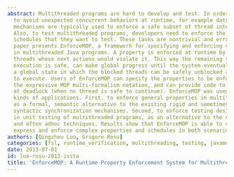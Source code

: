 ```yaml
---
abstract: Multithreaded programs are hard to develop and test. In order for programs
  to avoid unexpected concurrent behaviors at runtime, for example data-races, synchronization
  mechanisms are typically used to enforce a safe subset of thread interleavings.
  Also, to test multithreaded programs, developers need to enforce the precise thread
  schedules that they want to test. These tasks are nontrivial and error prone. This
  paper presents EnforceMOP, a framework for specifying and enforcing complex properties
  in multithreaded Java programs. A property is enforced at runtime by blocking the
  threads whose next actions would violate it. This way the remaining threads, whose
  execution is safe, can make global progress until the system eventually reaches
  a global state in which the blocked threads can be safely unblocked and allowed
  to execute. Users of EnforceMOP can specify the properties to be enforced using
  the expressive MOP multi-formalism notation, and can provide code to be executed
  at deadlock (when no thread is safe to continue). EnforceMOP was used in two different
  kinds of applications. First, to enforce general properties in multithreaded programs,
  as a formal, semantic alternative to the existing rigid and sometimes expensive
  syntactic synchronization mechanisms. Second, to enforce testing desirable schedules
  in unit testing of multithreaded programs, as an alternative to the existing limited
  and often adhoc techniques. Results show that EnforceMOP is able to effectively
  express and enforce complex properties and schedules in both scenarios.
authors: [Qingzhou Luo, Grigore Rosu]
categories: [fsl, runtime_verification, multithreading, testing, javamop]
date: 2013-07-01
id: luo-rosu-2013-issta
title: 'EnforceMOP: A Runtime Property Enforcement System for Multithreaded Programs'
---
```

